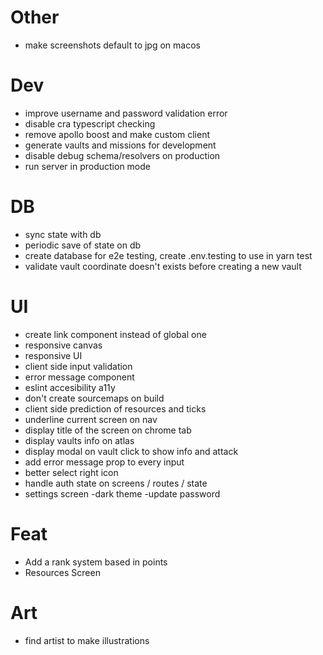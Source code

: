 # Other

- make screenshots default to jpg on macos

# Dev

- improve username and password validation error
- disable cra typescript checking
- remove apollo boost and make custom client
- generate vaults and missions for development
- disable debug schema/resolvers on production
- run server in production mode

# DB

- sync state with db
- periodic save of state on db
- create database for e2e testing, create .env.testing to use in yarn test
- validate vault coordinate doesn't exists before creating a new vault

# UI

- create <a> link component instead of global one
- responsive canvas
- responsive UI
- client side input validation
- error message component
- eslint accesibility a11y
- don't create sourcemaps on build
- client side prediction of resources and ticks
- underline current screen on nav
- display title of the screen on chrome tab
- display vaults info on atlas
- display modal on vault click to show info and attack
- add error message prop to every input
- better select right icon
- handle auth state on screens / routes / state
- settings screen
  -dark theme
  -update password

# Feat

- Add a rank system based in points
- Resources Screen

# Art

- find artist to make illustrations
